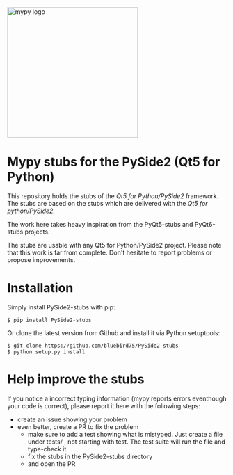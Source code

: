 <img src="http://mypy-lang.org/static/mypy_light.svg" alt="mypy logo" width="300px"/>

# Mypy stubs for the PySide2 (Qt5 for Python)

This repository holds the stubs of the *Qt5 for Python/PySide2* framework. The stubs are based on the stubs
which are delivered with the *Qt5 for python/PySide2*.

The work here takes heavy inspiration from the PyQt5-stubs and PyQt6-stubs projects.

The stubs are usable with any Qt5 for Python/PySide2 project. Please note that this work is far 
from complete. Don't hesitate to report problems or propose improvements.

# Installation

Simply install PySide2-stubs with pip:

    $ pip install PySide2-stubs

Or clone the latest version from Github and install it via Python setuptools:

    $ git clone https://github.com/bluebird75/PySide2-stubs
    $ python setup.py install


# Help improve the stubs

If you notice a incorrect typing information (mypy reports errors eventhough your code is correct), please report it
here with the following steps:

* create an issue showing your problem
* even better, create a PR to fix the problem
    * make sure to add a test showing what is mistyped. Just create a file under tests/ , not starting with test. The
      test suite will run the file and type-check it.
    * fix the stubs in the PySide2-stubs directory
    * and open the PR


